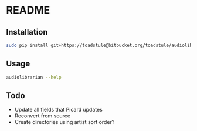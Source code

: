 # README #

## Installation ##

```bash
sudo pip install git+https://toadstule@bitbucket.org/toadstule/audiolibrarian
```

## Usage ##

```bash
audiolibrarian --help
```

## Todo ##

* Update all fields that Picard updates
* Reconvert from source
* Create directories using artist sort order?